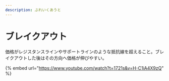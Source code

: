 ```yaml
---
description: ぶれいくあうと
---
```


# ブレイクアウト

価格がレジスタンスラインやサポートラインのような抵抗線を超えること。ブレイクアウトした後はその方向へ価格が伸びやすい。



{% embed url="https://www.youtube.com/watch?t=1721s&v=H-C1iA4X9zQ" %}
